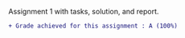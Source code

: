Assignment 1 with tasks, solution, and report.
```diff
+ Grade achieved for this assignment : A (100%)
